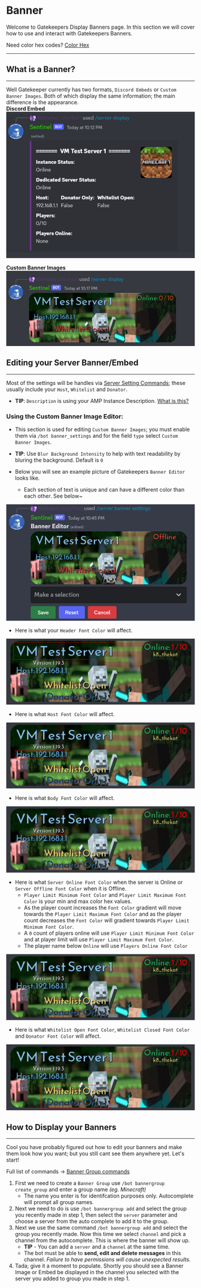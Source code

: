 # **Banner**
Welcome to Gatekeepers Display Banners page. In this section we will cover how to use and interact with Gatekeepers Banners.

Need color hex codes? [Color Hex](https://www.color-hex.com/)
___

## **What is a Banner?**
___
Well Gatekeeper currently has two formats, `Discord Embeds` or `Custom Banner Images`. Both of which display the same information; the main difference is the appearance.  
**Discord Embed**  
![embed](/resources/wiki/banner/embed_example.png)

**Custom Banner Images**  
![custom](/resources/wiki/banner/custom_banner_example.png)



## **Editing your Server Banner/Embed**
___
Most of the settings will be handles via [Server Setting Commands](/COMMANDS.md#amp-server-settings-commands); these usually include your `Host`, `Whitelist` and `Donator`.  
- **TIP**: `Description` is using your AMP Instance Description. [What is this?](/resources/wiki/banner/banner_description_location.png)

### Using the Custom Banner Image Editor:  
- This section is used for editing `Custom Banner Images`; you must enable them via `/bot banner_settings` and for the field `type` select `Custom Banner Images`.  
- **TIP**: Use `Blur Background Intensity` to help with text readability by bluring the background. Default is `0`

- Below you will see an example picture of Gatekeepers `Banner Editor` looks like.
    - Each section of text is unique and can have a different color than each other. See below~

![editor](/resources/wiki/banner/banner_editor_example.png)

- Here is what your `Header Font Color` will affect.   

![header](/resources/wiki/banner/header_example.png)

- Here is what `Host Font Color` will affect.  

![host](/resources/wiki/banner/host_example.png)

- Here is what `Body Font Color` will affect.

![body](/resources/wiki/banner/description_example.png)


- Here is what `Server Online Font Color` when the server is Online or `Server Offline Font Color` when it is Offline.  
    -  `Player Limit Minimum Font Color` and `Player Limit Maximum Font Color` is your min and max color hex values.
    - As the player count increases the `Font Color` gradient will move towards the `Player Limit Maximum Font Color` and as the player count decreases the `Font Color` will gradient towards `Player Limit Minimum Font Color`.
    - A `0` count of players online will use `Player Limit Minimum Font Color` and at player limit will use `Player Limit Maximum Font Color`.  
    - The player name below `Online` will use `Players Online Font Color`

![status](/resources/wiki/banner/status_example.png)



- Here is what `Whitelist Open Font Color`, `Whitelist Closed Font Color` and `Donator Font Color` will affect.

![whitelist_donator](/resources/wiki/banner/whitelist_donator_example.png)


## **How to Display your Banners**
___
Cool you have probably figured out how to edit your banners and make them look how you want; but you still cant see them anywhere yet. Let's start!

Full list of commands -> [Banner Group commands](/COMMANDS.md#bot-bannergroup-commands)

1. First we need to create a `Banner Group` use `/bot bannergroup create_group` and enter a group name *(eg. Minecraft)*
    - The name you enter is for identifcation purposes only. Autocomplete will prompt all group names.
2. Next we need to do is use `/bot bannergroup add` and select the group you recently made in step 1, then select the `server` parameter and choose a server from the auto complete to add it to the group.
3. Next we use the same command `/bot bannergroup add` and select the group you recently made. Now this time we select `channel` and pick a channel from the autocomplete. This is where the banner will show up.
    - **TIP** - You can add a `server` and a `channel` at the same time.
    - The bot must be able to **send, edit and delete messages** in this channel. *Failure to have permissions will cause unexpected results.*
4. Tada; give it a moment to populate. Shortly you should see a Banner Image or Embed be displayed in the channel you selected with the server you added to group you made in step 1.
